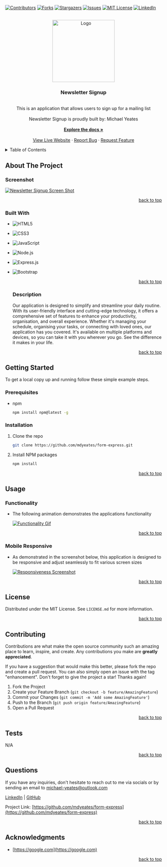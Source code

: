 <a name="readme-top"></a>

  <!-- PROJECT SHIELDS -->
  
  [![Contributors][contributors-shield]][contributors-url]
  [![Forks][forks-shield]][forks-url]
  [![Stargazers][stars-shield]][stars-url]
  [![Issues][issues-shield]][issues-url]
  [![MIT License][license-shield]][license-url]
  [![LinkedIn][linkedin-shield]][linkedin-url]
  
  <!-- PROJECT LOGO -->

  <br />
  <div align="center">
    <a href="https://github.com/mdyeates/form-express">
      <img src="https://placehold.co/600x400?text=Placeholder" alt="Logo" width="200" height="200">
    </a>
    <h3 align="center">Newsletter Signup</h3>
    <p align="center">
    <br/>
    This is an application that allows users to sign up for a mailing list
    <br/>
      <br/>
      Newsletter Signup is proudly built by: Michael Yeates
      <br/>
      <br/>
      <a href="https://github.com/mdyeates/form-express"><strong>Explore the docs »</strong></a>
      <br/>
      <br/>
      <a href="https://mdyeates.github.io/form-express/">View Live Website</a>
      ·
      <a href="https://github.com/mdyeates/form-express/issues">Report Bug</a>
      ·
      <a href="https://github.com/mdyeates/form-express/issues">Request Feature</a>
    </p>
  </div>
  
  <!-- TABLE OF CONTENTS -->

  <details>
    <summary>Table of Contents</summary>
    <ol>
      <li>
        <a href="#about-the-project">About The Project</a>
        <ul>
          <li><a href="#screenshot">Screenshot</a></li>
          <li><a href="#built-with">Built With</a></li>
          <li><a href="#description">Description</a></li>
        </ul>
      </li>
      <li>
          <a href="#getting-started">Getting Started</a>
        <ul>
          <li><a href="#prerequisites">Prerequisites</a></li>
          <li><a href="#installation">Installation</a></li>
        </ul>
      </li>
      <li>
          <a href="#usage">Usage</a>
        <ul>
          <li><a href="#functionality">Functionality</a></li>
          <li><a href="#mobile-responsive">Mobile Responsive</a></li>
        </ul>
      </li>
      <li><a href="#license">License</a></li>
      <li><a href="#contributing">Contributing</a></li>
      <li><a href="#tests">Tests</a></li>
      <li><a href="#questions">Questions</a></li>
      <li><a href="#acknowledgments">Acknowledgments</a></li>
    </ol>
  </details>
  
  <!-- ABOUT THE PROJECT -->
  
  ## About The Project
  
  ### Screenshot
  
  [![Newsletter Signup Screen Shot][product-screenshot]](https://mdyeates.github.io/form-express/)
  
  <p align="right"><a href="#readme-top">back to top</a></p>
  
  ### Built With
  
  - ![HTML5](https://img.shields.io/badge/HTML5-E34F26?style=for-the-badge&logo=HTML5&logoColor=white)

- ![CSS3](https://img.shields.io/badge/CSS3-1572B6?style=for-the-badge&logo=CSS3&logoColor=white)

- ![JavaScript](https://img.shields.io/badge/JavaScript-20232A?style=for-the-badge&logo=JavaScript&logoColor=FCDD32)

- ![Node.js](https://img.shields.io/badge/Node.js-376e05?style=for-the-badge&logo=Node.js&logoColor=white)

- ![Express.js](https://img.shields.io/badge/Express.js-404D59?style=for-the-badge&logo=Express.js&logoColor=null)

- ![Bootstrap](https://img.shields.io/badge/Bootstrap-563D7C?style=for-the-badge&logo=Bootstrap&logoColor=white)

  
  <p align="right"><a href="#readme-top">back to top</a></p>
  
  ### Description
  
  Our application is designed to simplify and streamline your daily routine. With its user-friendly interface and cutting-edge technology, it offers a comprehensive set of features to enhance your productivity, organisation, and overall experience. Whether it's managing your schedule, organising your tasks, or connecting with loved ones, our application has you covered. It's available on multiple platforms and devices, so you can take it with you wherever you go. See the difference it makes in your life.
  
  <p align="right"><a href="#readme-top">back to top</a></p>

<!-- GETTING STARTED -->

## Getting Started

To get a local copy up and running follow these simple example steps.
  
  ### Prerequisites

* npm
  ```sh
  npm install npm@latest -g
  ```

### Installation

1. Clone the repo
   ```sh
   git clone https://github.com/mdyeates/form-express.git
   ```
2. Install NPM packages
   ```sh
   npm install
   ```
  
  <p align="right"><a href="#readme-top">back to top</a></p>
  
  <!-- USAGE EXAMPLES -->
  
  ## Usage
  
  ### Functionality
  
  - The following animation demonstrates the applications functionality
  
    [![Functionality Gif][functionality-gif]](https://mdyeates.github.io/form-express/)

  <p align="right"><a href="#readme-top">back to top</a></p>
  
  ### Mobile Responsive
  
  - As demonstrated in the screenshot below, this application is designed to be responsive and adjust seamlessly to fit various screen sizes
  
    [![Responsiveness Screenshot][responsive-screenshot]](https://mdyeates.github.io/form-express/)
  
  <p align="right"><a href="#readme-top">back to top</a></p>

  <!-- LICENSE -->
  
  ## License
  
  Distributed under the MIT License. See `LICENSE.md` for more information.
  
  <p align="right"><a href="#readme-top">back to top</a></p>
  
  <!-- CONTRIBUTING -->
  
  ## Contributing
  
  Contributions are what make the open source community such an amazing place to learn, inspire, and create. Any contributions you make are **greatly appreciated**.
  
  If you have a suggestion that would make this better, please fork the repo and create a pull request. You can also simply open an issue with the tag "enhancement".
  Don't forget to give the project a star! Thanks again!
  
  1. Fork the Project
  2. Create your Feature Branch (`git checkout -b feature/AmazingFeature`)
  3. Commit your Changes (`git commit -m 'Add some AmazingFeature'`)
  4. Push to the Branch (`git push origin feature/AmazingFeature`)
  5. Open a Pull Request
  
  <p align="right"><a href="#readme-top">back to top</a></p>

  <!-- TESTS -->
  
  ## Tests

  N/A
    
  <p align="right"><a href="#readme-top">back to top</a></p>
  
  <!-- QUESTIONS -->
  
  ## Questions

  If you have any inquiries, don't hesitate to reach out to me via socials or by sending an email to <a href="mailto:michael-yeates@outlook.com">michael-yeates@outlook.com</a>

  <a href="https://www.linkedin.com/in/mdyeates/">LinkedIn</a> | <a href="https://github.com/mdyeates/">GitHub</a>
  
  Project Link: [https://github.com/mdyeates/form-express](https://github.com/mdyeates/form-express)
  
  <p align="right"><a href="#readme-top">back to top</a></p>
  
  <!-- ACKNOWLEDGMENTS -->
  
  ## Acknowledgments

  - [https://google.com](https://google.com)
    
  <p align="right"><a href="#readme-top">back to top</a></p>
  
  <!-- MARKDOWN LINKS & IMAGES -->

  [contributors-shield]: https://img.shields.io/github/contributors/mdyeates/form-express.svg?style=for-the-badge
  [contributors-url]: https://github.com/mdyeates/form-express/graphs/contributors
  
  [forks-shield]: https://img.shields.io/github/forks/mdyeates/form-express.svg?style=for-the-badge
  [forks-url]: https://github.com/mdyeates/form-express/network/members
  
  [stars-shield]: https://img.shields.io/github/stars/mdyeates/form-express.svg?style=for-the-badge
  [stars-url]: https://github.com/mdyeates/form-express/stargazers
  
  [issues-shield]: https://img.shields.io/github/issues/mdyeates/form-express.svg?style=for-the-badge
  [issues-url]: https://github.com/mdyeates/form-express/issues
  
  [license-shield]: https://img.shields.io/github/license/mdyeates/form-express.svg?style=for-the-badge
  [license-url]: https://github.com/mdyeates/form-express/blob/main/LICENSE
  
  [linkedin-shield]: https://img.shields.io/badge/-LinkedIn-black.svg?style=for-the-badge&logo=linkedin&colorB=555
  [linkedin-url]: https://linkedin.com/in/mdyeates

  <!-- UPDATE PLACEHOLDER IMAGES HERE -->

  [product-screenshot]: https://placehold.co/600x400?text=Placeholder
  [functionality-gif]: https://placehold.co/600x400?text=Placeholder
  [responsive-screenshot]: https://placehold.co/600x400?text=Placeholder
